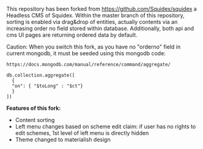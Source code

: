 This repository has been forked from https://github.com/Squidex/squidex a Headless CMS of Squidex. 
Within the master branch of this repository, sorting is enabled via drag&drop of entities, actually contents via an increasing order no field stored within database. Additionally, both api and cms UI pages are returning ordered data by default. 

Caution:
When you switch this fork, as you have no "orderno" field in current mongodb, it must be seeded using this mongodb code:
```
https://docs.mongodb.com/manual/reference/command/aggregate/

db.collection.aggregate([
  {
  "on": { "$toLong" : "$ct"}
  }
])
```

**Features of this fork:**
- Content sorting
- Left menu changes based on scheme edit claim: if user has no rights to edit schemes, 1st level of left menu is directly hidden
- Theme changed to materialish design
